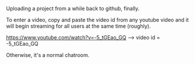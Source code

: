 Uploading a project from a while back to github, finally.

To enter a video, copy and paste the video id from any youtube video and it will begin streaming for all users at the same time (roughly).

https://www.youtube.com/watch?v=-5_tGEao_GQ --> video id = -5_tGEao_GQ

Otherwise, it's a normal chatroom.

